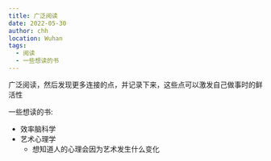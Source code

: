```yaml
---
title: 广泛阅读
date: 2022-05-30
author: chh
location: Wuhan
tags:
  - 阅读
  - 一些想读的书
---
```


广泛阅读，然后发现更多连接的点，并记录下来，这些点可以激发自己做事时的鲜活性

一些想读的书:
- 效率脑科学
- 艺术心理学
  - 想知道人的心理会因为艺术发生什么变化

<Virtual-bookshelf :bookData="[
    {
        bgimage:'https://s6.jpg.cm/2022/05/29/PGPoJT.jpg',
        title:'艺术的慰藉',
        author:'[英] 阿兰·德波顿 / [澳] 约翰·阿姆斯特朗',
        id:9787568050685
    },
    {
        bgimage:'https://s6.jpg.cm/2022/05/29/PGRg2C.jpg',
        title:'艺术:让人成为人',
        author:'[美] 理查德·加纳罗 / [美] 特尔玛·阿特休勒',
        id:9787301162903
    },
    {
        bgimage:'https://s6.jpg.cm/2022/05/29/PGROBQ.jpg',
        title:'艺术心理学',
        author:'[俄]列·谢·维戈茨基',
        id:9787530656075
    },
    {
        bgimage:'https://s6.jpg.cm/2022/05/30/PGWAcQ.jpg',
        title:'写给大家看的设计书（第4版）',
        author:'Robin Williams',
        id:9787115404404
    },
    {
        bgimage:'https://s6.jpg.cm/2022/05/30/PGWXvh.jpg',
        title:'设计中的设计',
        author:'[日] 原研哉',
        id:9787209041065
    },
    {
        bgimage:'https://s6.jpg.cm/2022/05/30/PGWNzU.jpg',
        title:'富兰克林自传',
        author:'[美国] 本杰明·富兰克林',
        id:9787544750691
    },
    {
        bgimage:'https://s6.jpg.cm/2022/05/30/PGWtJf.jpg',
        title:'穷查理宝典',
        author:'彼得·考夫曼',
        id:9787508663326
    },
    {
        bgimage:'https://s6.jpg.cm/2022/05/30/PGWYGO.webp',
        title:'穷理查年鉴',
        author:'[美国] 本杰明・富兰克林',
        id:9787806616673
    },
    {
        bgimage:'https://s6.jpg.cm/2022/06/23/PR8R4i.jpg',
        title:'效率脑科学',
        author:'[美]戴维•罗克（David Rock）',
        id:9787115579713
    },
    {
        bgimage:'https://s6.jpg.cm/2022/06/26/PRBHow.jpg',
        title:'从行动开始',
        author:'[日]石田淳',
        id:9787210085799
    },
]"/>
